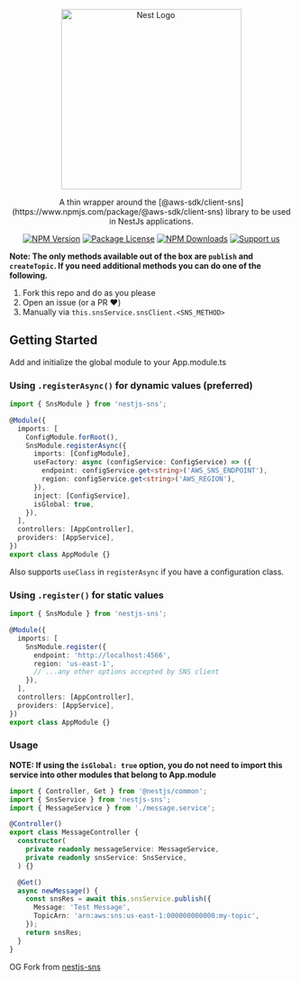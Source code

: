 <p align="center">
  <a href="http://nestjs.com/" target="blank">
    <img src="https://nestjs.com/img/logo_text.svg" width="320" alt="Nest Logo" />
  </a>
</p>

<p align="center">
  A thin wrapper around the [@aws-sdk/client-sns](https://www.npmjs.com/package/@aws-sdk/client-sns) library to be used in NestJs applications.
</p>

<p align="center">
  <a href="https://www.npmjs.com/org/vetsmm"><img src="https://img.shields.io/npm/v/@vetsmm/nestjs-sns.svg" alt="NPM Version" /></a>
  <a href="https://www.npmjs.com/org/vetsmm"><img src="https://img.shields.io/npm/l/@vetsmm/nestjs-sns.svg" alt="Package License" /></a>
  <a href="https://www.npmjs.com/org/vetsmm"><img src="https://img.shields.io/npm/dm/@vetsmm/nestjs-sns.svg" alt="NPM Downloads" /></a>
  <a href="https://opencollective.com/vmm#sponsor"  target="_blank"><img src="https://img.shields.io/badge/Support%20us-Open%20Collective-41B883.svg" alt="Support us"></a>
</p>


**Note: The only methods available out of the box are `publish` and `createTopic`. If you need additional methods you can do one of the following.**
1. Fork this repo and do as you please
2. Open an issue (or a PR :heart:)
3. Manually via `this.snsService.snsClient.<SNS_METHOD>`


## Getting Started
Add and initialize the global module to your App.module.ts

### Using `.registerAsync()` for dynamic values (preferred)

```typescript
import { SnsModule } from 'nestjs-sns';

@Module({
  imports: [
    ConfigModule.forRoot(),
    SnsModule.registerAsync({
      imports: [ConfigModule],
      useFactory: async (configService: ConfigService) => ({
        endpoint: configService.get<string>('AWS_SNS_ENDPOINT'),
        region: configService.get<string>('AWS_REGION'),
      }),
      inject: [ConfigService],
      isGlobal: true,
    }),
  ],
  controllers: [AppController],
  providers: [AppService],
})
export class AppModule {}
```
Also supports `useClass` in `registerAsync` if you have a configuration class.

### Using `.register()` for static values
```typescript
import { SnsModule } from 'nestjs-sns';

@Module({
  imports: [
    SnsModule.register({
      endpoint: 'http://localhost:4566',
      region: 'us-east-1',
      // ...any other options accepted by SNS client
    }),
  ],
  controllers: [AppController],
  providers: [AppService],
})
export class AppModule {}
```

### Usage
**NOTE: If using the `isGlobal: true` option, you do not need to import this service into other modules that belong to App.module**

```typescript
import { Controller, Get } from '@nestjs/common';
import { SnsService } from 'nestjs-sns';
import { MessageService } from './message.service';

@Controller()
export class MessageController {
  constructor(
    private readonly messageService: MessageService,
    private readonly snsService: SnsService,
  ) {}

  @Get()
  async newMessage() {
    const snsRes = await this.snsService.publish({
      Message: 'Test Message',
      TopicArn: 'arn:aws:sns:us-east-1:000000000000:my-topic',
    });
    return snsRes;
  }
}
```

OG Fork from [nestjs-sns](https://github.com/eklemen/nestjs-sns)
